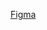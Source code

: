 <a target="_blank" href="https://www.figma.com/design/SK3fPVBRelLOdPQHwflPDD/%D0%98%D0%9F-%D0%90%D0%B2%D0%B4%D0%B5%D0%B5%D0%B2-LP--Copy-?node-id=32-731&t=dvPPzn0xgXzriHiW-1">Figma</a>
